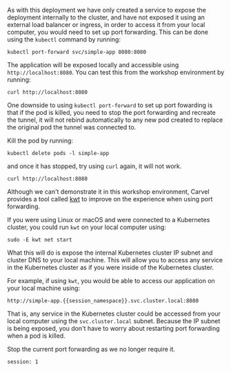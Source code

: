 As with this deployment we have only created a service to expose the deployment internally to the cluster, and have not exposed it using an external load balancer or ingress, in order to access it from your local computer, you would need to set up port forwarding. This can be done using the `kubectl` command by running:

```execute-1
kubectl port-forward svc/simple-app 8080:8080
```

The application will be exposed locally and accessible using `http://localhost:8080`. You can test this from the workshop environment by running:

```execute-2
curl http://localhost:8080
```

One downside to using `kubectl port-forward` to set up port fowarding is that if the pod is killed, you need to stop the port forwarding and recreate the tunnel, it will not rebind automatically to any new pod created to replace the original pod the tunnel was connected to.

Kill the pod by running:

```execute-2
kubectl delete pods -l simple-app
```

and once it has stopped, try using `curl` again, it will not work.

```execute-2
curl http://localhost:8080
```

Although we can't demonstrate it in this workshop environment, Carvel provides a tool called [kwt](https://github.com/k14s/kwt) to improve on the experience when using port forwarding.

If you were using Linux or macOS and were connected to a Kubernetes cluster, you could run `kwt` on your local computer using:

```
sudo -E kwt net start
```

What this will do is expose the internal Kubernetes cluster IP subnet and cluster DNS to your local machine. This will allow you to access any service in the Kubernetes cluster as if you were inside of the Kubernetes cluster.

For example, if using `kwt`, you would be able to access our application on your local machine using:

```
http://simple-app.{{session_namespace}}.svc.cluster.local:8080
```

That is, any service in the Kubernetes cluster could be accessed from your local computer using the `svc.cluster.local` subnet. Because the IP subnet is being exposed, you don't have to worry about restarting port forwarding when a pod is killed. 

Stop the current port forwarding as we no longer require it.

```terminal:interrupt
session: 1
```
